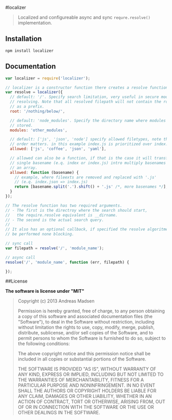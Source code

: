 #localizer

> Localized and configureable async and sync `requre.resolve()` implementation.

## Installation

```sheel
npm install localizer
```

## Documentation

```javascript
var localizer = require('localizer');

// localizer is a constructor function there creates a resolve function
var resolve = localizer({
  // default: '/'. Specify search limitation, very useful in secure module
  // resolving. Note that all resolved filepath will not contain the root
  // as a prefix.
  root: '/nothing/below/',

  // default: 'node_modules'. Specify the directory name where modules are
  // stored.
  modules: 'other_modules',

  // default: ['js', 'json', 'node'] specify allowed filetypes, note that the
  // order matters. in this example index.js is prioritized over index.coffee
  allowed: ['js', 'coffee', 'json', 'yaml'],

  // allowed can also be a function, if that is the case it will transform a
  // single basename (e.q. index or index.js) intro multiply basenames given by
  // an array.
  allowed: function (basename) {
    // example, where fileexts are removed and replaced with '.js'
    // (e.q. index.json => index.js)
    return [basename.split('.').shift() + '.js' /*, more basenames */];
  }
});

// The resolve function has two required arguments.
// - The first is the directroy where the search should start,
//   the require.resolve equivalent is __dirname.
// - The second is the actual search query.
//
// It also has an optional callback, if specified the resolve algoritme will
// be performed none blocking.

// sync call
var filepath = resolve('/', 'module_name');

// async call
resolve('/', 'module_name', function (err, filepath) {

});
```

##License

**The software is license under "MIT"**

> Copyright (c) 2013 Andreas Madsen
>
> Permission is hereby granted, free of charge, to any person obtaining a copy
> of this software and associated documentation files (the "Software"), to deal
> in the Software without restriction, including without limitation the rights
> to use, copy, modify, merge, publish, distribute, sublicense, and/or sell
> copies of the Software, and to permit persons to whom the Software is
> furnished to do so, subject to the following conditions:
>
> The above copyright notice and this permission notice shall be included in
> all copies or substantial portions of the Software.
>
> THE SOFTWARE IS PROVIDED "AS IS", WITHOUT WARRANTY OF ANY KIND, EXPRESS OR
> IMPLIED, INCLUDING BUT NOT LIMITED TO THE WARRANTIES OF MERCHANTABILITY,
> FITNESS FOR A PARTICULAR PURPOSE AND NONINFRINGEMENT. IN NO EVENT SHALL THE
> AUTHORS OR COPYRIGHT HOLDERS BE LIABLE FOR ANY CLAIM, DAMAGES OR OTHER
> LIABILITY, WHETHER IN AN ACTION OF CONTRACT, TORT OR OTHERWISE, ARISING FROM,
> OUT OF OR IN CONNECTION WITH THE SOFTWARE OR THE USE OR OTHER DEALINGS IN
> THE SOFTWARE.
